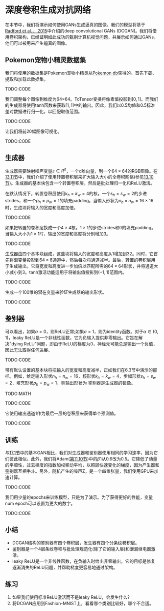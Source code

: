 

<!--
 × @version:
 × @Author:  StevenJokes https://github.com/StevenJokes
 × @Date: 2020-06-30 13:43:26
 * @LastEditors:  StevenJokes https://github.com/StevenJokes
 * @LastEditTime: 2020-06-30 15:30:09
 × @Description:translate
 × @TODO::
 × @Reference:http://preview.d2l.ai/d2l-en/PR-1080/chapter_generative-adversarial-networks/dcgan.html
-->

# 深度卷积生成对抗网络

在本节中，我们将演示如何使用GANs生成逼真的图像。我们的模型将基于[Radford et al.， 2015](http://preview.d2l.ai/d2l-en/PR-1080/chapter_references/zreferences.html#radford-metz-chintala-2015)中介绍的deep convolutional GANs (DCGAN)。我们将借用卷积架构，已经证明如此成功的甄别计算机视觉问题，并展示如何通过GANs，他们可以被用来产生逼真的图像。

## Pokemon宠物小精灵数据集

我们将使用的数据集是Pokemon宠物小精灵从[Pokemon db](https://pokemondb.net/sprites)获得的。首先下载、提取和加载此数据集。

TODO:CODE

我们调整每个图像到维度为64×64。ToTensor变换将像素值投影到$[0,1]$。而我们的生成器将使用tanh函数来获取$[1,1]$中的输出。因此，我们以$0.5$均值和$0.5$标准差对数据进行归一化，以匹配取值范围。

TODO:CODE

让我们将前20幅图像可视化。

TODO:CODE

## 生成器

生成器需要映射噪声变量$z∈R^d$，一个d维向量，到一个$64×64$的RGB图像。在[13.11节](http://preview.d2l.ai/d2l-en/PR-1080/chapter_computer-vision/fcn.html#sec-fcn)中，我们介绍了使用转置卷积层来扩大输入大小的全卷积网络(参见[13.10节](http://preview.d2l.ai/d2l-en/PR-1080/chapter_computer-vision/transposed-conv.html#sec-transposed-conv))。生成器的基本块包含一个转置卷积层，然后是批处理归一化和ReLU激活。

在默认情况下，转置卷积层使用$k_h=k_w=4$的核，一个$s_h=s_w=2$的步进strides，和一个$p_h=p_w=1$的填充padding。当输入形状为$n_h×n_w =16×16$时，生成块将输入的宽度和高度加倍。

TODO:CODE

如果把转置的卷积层换成一个$4×4$核，$1×1$的步进strides和$0$的填充padding。当输入大小为$1×1$时，输出的宽度和高度将分别增加3。

TODO:CODE

生成器由四个基本块组成，这些块将输入的宽度和高度从1增加到32。同时，它首先将潜变量投影到$64×8$通道中，然后每次将通道减半。最后，转置的卷积层用于生成输出。它将宽度和高度进一步加倍以匹配所需的$64×64$形状，并将通道大小减小到$3$。tanh激活功能适用于将输出值投影到$(-1,1)$范围内。

TODO:CODE

生成一个100维的潜在变量来验证生成器的输出形状。

TODO:CODE

## 鉴别器

可以看出，如果$a =0$，则ReLU正常;如果$a =1$，则为identity函数。对于$α∈(0,1)$，leaky ReLU是一个非线性函数，它为负输入提供非零输出。它旨在解决"dying ReLU"问题，即由于ReLU的梯度为0，神经元可能总是输出一个负值，因此无法取得任何进展。

TODO:CODE

带有默认设置的基本块将把输入的宽度和高度减半，正如我们在6.3节中演示的那样。例如，给定输入形状$n_h=n_w=16$，核形状$k_h=k_w=4$，步幅形状$s_h=s_w=2$，填充形状$p_h=p_w=1$，则输出形状为
鉴别器是生成器的镜像。

TODO:MATH

TODO:CODE

它使用输出通道$1$作为最后一层的卷积层来获得单个预测值。

TODO:CODE


## 训练

与[17.1节](http://preview.d2l.ai/d2l-en/PR-1080/chapter_generative-adversarial-networks/gan.html#sec-basic-gan)中的基本GAN相比，我们对生成器和鉴别器使用相同的学习速率，因为它们彼此相似。此外，我们将Adam([第11.10节](http://preview.d2l.ai/d2l-en/PR-1080/chapter_optimization/adam.html#sec-adam))中的$β1$从$0.9$改为$0.5$。它降低了动量的平顺性，过去梯度的指数加权移动平均，以照顾快速变化的梯度，因为产生器和鉴别器互相争斗。另外，随机产生的噪声Z，是一个四维张量，我们使用GPU来加速计算。

TODO:CODE

我们用少量的epochs来训练模型，只是为了演示。为了获得更好的性能，变量num epoch可以设置为更大的数字。

TODO:CODE

## 小结

- DCGAN结构的鉴别器有四个卷积层，发生器有四个分条纹卷积层。
- 鉴别器是一个4层条纹卷积与批处理规范化(除了它的输入层)和泄漏继电器激活。
- leaky ReLU是一个非线性函数，在负输入时给出非零输出。它的目标是修复逐渐消失的ReLU问题，并帮助梯度更容易地通过架构。

## 练习

1. 如果我们使用标准ReLU激活而不是leaky ReLU，会发生什么?
1. 将DCGAN应用到Fashion-MNIST上，看看哪个类别比较好，哪个不合适。
